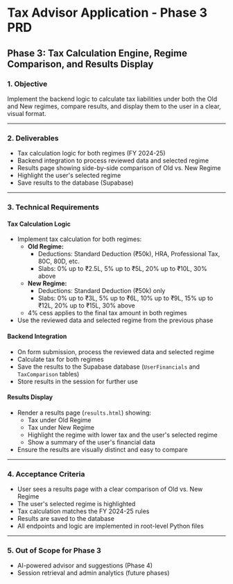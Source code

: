 # Tax Advisor Application - Phase 3 PRD

## Phase 3: Tax Calculation Engine, Regime Comparison, and Results Display

### 1. Objective
Implement the backend logic to calculate tax liabilities under both the Old and New regimes, compare results, and display them to the user in a clear, visual format.

---

### 2. Deliverables
- Tax calculation logic for both regimes (FY 2024-25)
- Backend integration to process reviewed data and selected regime
- Results page showing side-by-side comparison of Old vs. New Regime
- Highlight the user's selected regime
- Save results to the database (Supabase)

---

### 3. Technical Requirements

#### Tax Calculation Logic
- Implement tax calculation for both regimes:
  - **Old Regime:**
    - Deductions: Standard Deduction (₹50k), HRA, Professional Tax, 80C, 80D, etc.
    - Slabs: 0% up to ₹2.5L, 5% up to ₹5L, 20% up to ₹10L, 30% above
  - **New Regime:**
    - Deductions: Standard Deduction (₹50k) only
    - Slabs: 0% up to ₹3L, 5% up to ₹6L, 10% up to ₹9L, 15% up to ₹12L, 20% up to ₹15L, 30% above
  - 4% cess applies to the final tax amount in both regimes
- Use the reviewed data and selected regime from the previous phase

#### Backend Integration
- On form submission, process the reviewed data and selected regime
- Calculate tax for both regimes
- Save the results to the Supabase database (`UserFinancials` and `TaxComparison` tables)
- Store results in the session for further use

#### Results Display
- Render a results page (`results.html`) showing:
  - Tax under Old Regime
  - Tax under New Regime
  - Highlight the regime with lower tax and the user's selected regime
  - Show a summary of the user's financial data
- Ensure the results are visually distinct and easy to compare

---

### 4. Acceptance Criteria
- User sees a results page with a clear comparison of Old vs. New Regime
- The user's selected regime is highlighted
- Tax calculation matches the FY 2024-25 rules
- Results are saved to the database
- All endpoints and logic are implemented in root-level Python files

---

### 5. Out of Scope for Phase 3
- AI-powered advisor and suggestions (Phase 4)
- Session retrieval and admin analytics (future phases) 